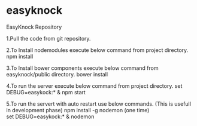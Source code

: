 # easyknock
EasyKnock Repository

1.Pull the code from git repository.

2.To Install nodemodules  execute below command  from project directory.
    npm install

3.To Install bower components  execute below command from easyknock/public directory.
    bower install

4.To run the server execute  below command from project directory. 
    set DEBUG=easykock:* & npm start

5.To run the servert with auto restart  use below commands. (This is usefull in development phase)
  npm install -g nodemon (one time)   
   set DEBUG=easykock:* & nodemon


